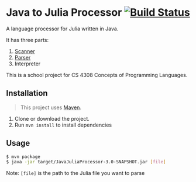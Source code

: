 # Java to Julia Processor [![Build Status](https://travis-ci.com/kemp/java-julia-processor.svg?branch=master)](https://travis-ci.com/kemp/java-julia-processor)

A language processor for Julia written in Java.

It has three parts:
1. [Scanner](./src/main/java/me/javajuliaprocessor/Scanner.java)
2. [Parser](./src/main/java/me/javajuliaprocessor/Parser.java)
3. Interpreter

This is a school project for CS 4308 Concepts of Programming Languages.

## Installation

> This project uses [Maven](https://maven.apache.org).

1. Clone or download the project.
2. Run `mvn install` to install dependencies

## Usage

```bash
$ mvn package
$ java -jar target/JavaJuliaProcessor-3.0-SNAPSHOT.jar [file]
```

Note: `[file]` is the path to the Julia file you want to parse
